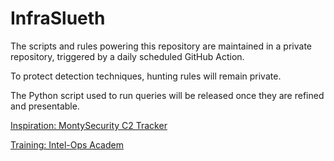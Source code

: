 # InfraSlueth

The scripts and rules powering this repository are maintained in a private repository, triggered by a daily scheduled GitHub Action.

To protect detection techniques, hunting rules will remain private.

The Python script used to run queries will be released once they are refined and presentable.

[Inspiration: MontySecurity C2 Tracker](https://github.com/montysecurity/C2-Tracker)

[Training: Intel-Ops Academ](https://academy.intel-ops.io)
